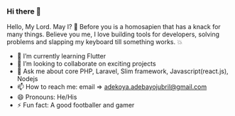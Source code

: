 ### Hi there 👋
Hello, My Lord. May I? 👋
Before you is a homosapien that has a knack for many things. Believe you me, I love building tools for developers, solving problems and slapping my keyboard till something works. 💥

- 🌱 I’m currently learning Flutter
- 👯 I’m looking to collaborate on exciting projects
- 💬 Ask me about core PHP, Laravel, Slim framework, Javascript(react.js), Nodejs
- 📫 How to reach me: email => adekoya.adebayojubril@gmail.com
- 😄 Pronouns: He/His
- ⚡ Fun fact: A good footballer and gamer

